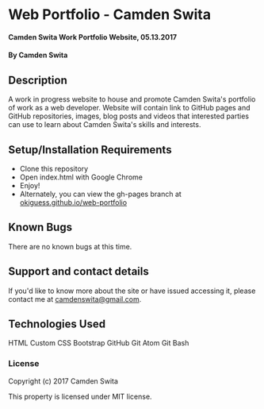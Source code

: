 # Web Portfolio - Camden Swita

#### Camden Swita Work Portfolio Website, 05.13.2017

#### By Camden Swita

## Description

A work in progress website to house and promote Camden Swita's portfolio of work as a web developer. Website will contain link to GitHub pages and GitHub repositories, images, blog posts and videos that interested parties can use to learn about Camden Swita's skills and interests.

## Setup/Installation Requirements

* Clone this repository
* Open index.html with Google Chrome
* Enjoy!
* Alternately, you can view the gh-pages branch at [okiguess.github.io/web-portfolio](https://okiguess.github.io/web-portfolio/)

## Known Bugs

There are no known bugs at this time.

## Support and contact details

If you'd like to know more about the site or have issued accessing it, please contact me at [camdenswita@gmail.com](mailto:camdenswita@gmail.com).

## Technologies Used

HTML
Custom CSS
Bootstrap
GitHub
Git
Atom
Git Bash

### License

Copyright (c) 2017 Camden Swita

This property is licensed under MIT license.
